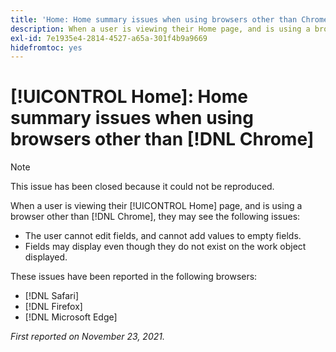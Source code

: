 ```yaml
---
title: 'Home: Home summary issues when using browsers other than Chrome'
description: When a user is viewing their Home page, and is using a browser other than Chrome, they may see the various issues.
exl-id: 7e1935e4-2814-4527-a65a-301f4b9a9669
hidefromtoc: yes
---
```

# [!UICONTROL Home]: Home summary issues when using browsers other than [!DNL Chrome]

>[!NOTE]
>
>This issue has been closed because it could not be reproduced.


When a user is viewing their [!UICONTROL Home] page, and is using a browser other than [!DNL Chrome], they may see the following issues:

* The user cannot edit fields, and cannot add values to empty fields.
* Fields may display even though they do not exist on the work object displayed.

These issues have been reported in the following browsers:

* [!DNL Safari]
* [!DNL Firefox]
* [!DNL Microsoft Edge]

_First reported on November 23, 2021._
